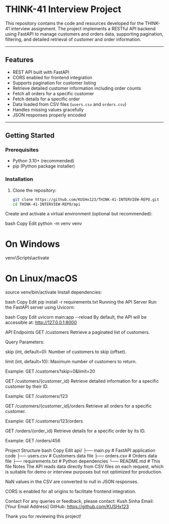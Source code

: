 # THINK-41 Interview Project

This repository contains the code and resources developed for the THINK-41 interview assignment. The project implements a RESTful API backend using FastAPI to manage customers and orders data, supporting pagination, filtering, and detailed retrieval of customer and order information.

---

## Features

- REST API built with FastAPI  
- CORS enabled for frontend integration  
- Supports pagination for customer listing  
- Retrieve detailed customer information including order counts  
- Fetch all orders for a specific customer  
- Fetch details for a specific order  
- Data loaded from CSV files (`users.csv` and `orders.csv`)  
- Handles missing values gracefully  
- JSON responses properly encoded  

---

## Getting Started

### Prerequisites

- Python 3.10+ (recommended)  
- pip (Python package installer)  

### Installation

1. Clone the repository:

   ```bash
   git clone https://github.com/KUSHx123/THINK-41-INTERVIEW-REPO.git
   cd THINK-41-INTERVIEW-REPO/api
Create and activate a virtual environment (optional but recommended):

bash
Copy
Edit
python -m venv venv
# On Windows
venv\Scripts\activate
# On Linux/macOS
source venv/bin/activate
Install dependencies:

bash
Copy
Edit
pip install -r requirements.txt
Running the API Server
Run the FastAPI server using Uvicorn:

bash
Copy
Edit
uvicorn main:app --reload
By default, the API will be accessible at:
http://127.0.0.1:8000

API Endpoints
GET /customers
Retrieve a paginated list of customers.

Query Parameters:

skip (int, default=0): Number of customers to skip (offset).

limit (int, default=10): Maximum number of customers to return.

Example:
GET /customers?skip=0&limit=20

GET /customers/{customer_id}
Retrieve detailed information for a specific customer by their ID.

Example:
GET /customers/123

GET /customers/{customer_id}/orders
Retrieve all orders for a specific customer.

Example:
GET /customers/123/orders

GET /orders/{order_id}
Retrieve details for a specific order by its ID.

Example:
GET /orders/456

Project Structure
bash
Copy
Edit
api/
├── main.py          # FastAPI application code
├── users.csv        # Customers data file
├── orders.csv       # Orders data file
├── requirements.txt # Python dependencies
└── README.md        # This file
Notes
The API reads data directly from CSV files on each request, which is suitable for demo or interview purposes but not optimized for production.

NaN values in the CSV are converted to null in JSON responses.

CORS is enabled for all origins to facilitate frontend integration.

Contact
For any queries or feedback, please contact:
Kush Sinha
Email: [Your Email Address]
GitHub: https://github.com/KUSHx123

Thank you for reviewing this project!
